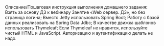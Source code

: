 Описание/Пошаговая инструкция выполнения домашнего задания:
Взять за основу ДЗ к вебинару Занятие «Web сервер. ДЗ», но без страница логина;
Вместо Jetty использовать Spring Boot;
Работу с базой данных реализовать на Spring Data Jdbc;
В качестве движка шаблонов использовать Thymeleaf;
Если Thymeleaf не нравится, используйте чистый HTML и JavaScript.
Авторизацию и аутентификацию делать не надо.
